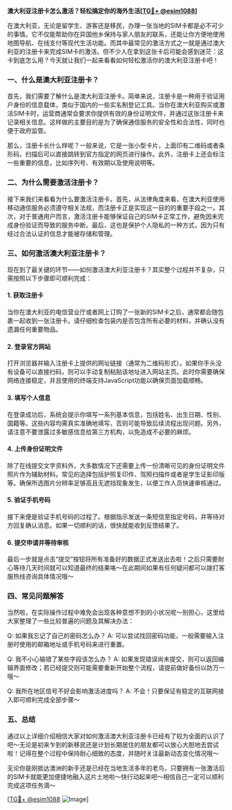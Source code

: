 **澳大利亚注册卡怎么激活？轻松搞定你的海外生活[[TG💪+ @esim1088](https://t.me/s/esim1088)]**

在澳大利亚，无论是留学生、游客还是移民，办理一张当地的SIM卡都是必不可少的事情。它不仅能帮助你在异国他乡保持与家人朋友的联系，还能让你方便地使用地图导航、在线支付等现代生活功能。而其中最常见的激活方式之一就是通过澳大利亚的注册卡来完成SIM卡的激活。但不少人在拿到这张卡后可能会感到迷茫：这卡到底怎么用？今天就让我们一起来看看如何轻松激活你的澳大利亚注册卡吧！

### 一、什么是澳大利亚注册卡？

首先，我们需要了解什么是澳大利亚注册卡。简单来说，注册卡是一种用于验证用户身份的信息载体，类似于国内的一些实名制登记工具。当你在澳大利亚购买或激活SIM卡时，运营商通常会要求你提供有效的身份证明文件，并通过这张注册卡来记录相关信息。这样做的主要目的是为了确保通信服务的安全性和合法性，同时也便于政府监管。

那么，注册卡长什么样呢？一般来说，它是一张小型卡片，上面印有二维码或者条形码，扫描后可以直接跳转到官方指定的网页进行操作。此外，注册卡上还会标注一些重要的信息，比如序列号、有效期以及使用说明等。

### 二、为什么需要激活注册卡？

接下来我们来看看为什么要激活注册卡。首先，从法律角度来看，在澳大利亚使用移动通信服务必须遵守相关法规，而注册卡正是实现这一目的的重要手段之一。其次，对于普通用户而言，激活注册卡能够保证自己的SIM卡正常工作，避免因未完成身份验证而导致的服务中断。最后，这也是保护个人隐私的一种方式，因为只有经过合法认证的信息才能被存储和管理。

### 三、如何激活澳大利亚注册卡？

现在到了最关键的环节——如何激活澳大利亚注册卡？其实整个过程并不复杂，只需按照以下步骤即可顺利完成：

#### 1. 获取注册卡

当你在澳大利亚的电信营业厅或者网上订购了一张新的SIM卡之后，通常都会随包裹一起收到一张注册卡。请仔细检查包装内是否包含所有必要的材料，并确认没有遗漏任何重要物品。

#### 2. 登录官方网站

打开浏览器并输入注册卡上提供的网址链接（通常为二维码形式）。如果你手头没有设备可以直接扫码，则可以手动复制粘贴该地址进入网站主页。此时你需要确保网络连接稳定，并且使用的终端支持JavaScript功能以确保页面加载顺畅。

#### 3. 填写个人信息

在登录成功后，系统会提示你填写一系列基本信息，包括姓名、出生日期、性别、国籍等。这些内容均需真实准确地填写，否则可能导致后续流程出现问题。另外，请注意不要泄露过多敏感信息给第三方机构，以免造成不必要的麻烦。

#### 4. 上传身份证明文件

除了在线提交文字资料外，大多数情况下还需要上传一份清晰可见的身份证明文件照片作为辅助材料。常见的选择包括护照复印件、驾照扫描件或者是学生证影印版等。确保所选图片分辨率足够高且无遮挡现象发生，以便工作人员快速审核通过。

#### 5. 验证手机号码

接下来便是验证手机号码的过程了。根据指示发送一条短信至指定号码，并等待对方回复确认消息。如果一切顺利的话，很快就能收到反馈结果了。

#### 6. 提交申请并等待审核

最后一步就是点击“提交”按钮将所有准备好的数据正式发送出去啦！之后只需要耐心等待几天时间就可以知道最终的结果咯～在此期间如果有任何疑问都可以拨打客服热线咨询具体情况哦～

### 四、常见问题解答

当然啦，在实际操作过程中难免会出现各种意想不到的小状况呢～别担心，这里给大家整理了一些比较普遍的问题及其解决办法：

Q: 如果我忘记了自己的密码怎么办？
A: 可以尝试找回密码功能，一般需要输入注册时使用的邮箱地址或手机号码来进行重置。

Q: 我不小心输错了某些字段该怎么办？
A: 如果发现错误尚未提交，则可以返回编辑界面修改；若已经提交则可能需要重新开始整个流程，请提前做好备份以防万一哦～

Q: 我所在地区信号不好会影响激活进度吗？
A: 不会！只要保证有稳定的互联网接入即可顺利完成全部步骤～

### 五、总结

通过以上详细介绍相信大家对如何激活澳大利亚注册卡已经有了较为全面的认识了吧～无论是初来乍到的新移民还是计划长期居住的朋友都可以放心大胆地去尝试啦！记得在整个过程中保持耐心细致的态度，并随时关注最新动态变化情况哦～

无论你是刚抵达澳洲的新手还是已经在当地生活多年的老鸟，只要拥有一张激活后的SIM卡就能更加便捷地融入这片土地啦～快行动起来吧～相信自己一定可以顺利完成这项任务滴～

[[TG💪+ @esim1088](https://t.me/s/esim1088) ![Image](https://i.postimg.cc/4NQfJmqS/Snipaste-2025-05-13-00-14-12.png)]
